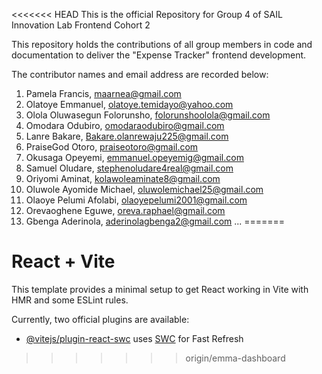 <<<<<<< HEAD
This is the official Repository for Group 4 of SAIL Innovation Lab Frontend Cohort 2

This repository holds the contributions of all group members in code and documentation 
to deliver the "Expense Tracker" frontend development.

The contributor names and email address are recorded below:
1. Pamela Francis, maarnea@gmail.com
2. Olatoye Emmanuel, olatoye.temidayo@yahoo.com
3. Olola Oluwasegun Folorunsho, folorunshoolola@gmail.com
4. Omodara Odubiro, omodaraodubiro@gmail.com
5. Lanre Bakare, Bakare.olanrewaju225@gmail.com
6. PraiseGod Otoro, praiseotoro@gmail.com
7. Okusaga Opeyemi, emmanuel.opeyemig@gmail.com
8. Samuel Oludare, stephenoludare4real@gmail.com
9. Oriyomi Aminat, kolawoleaminate8@gmail.com
10. Oluwole Ayomide Michael, oluwolemichael25@gmail.com
11. Olaoye Pelumi Afolabi, olaoyepelumi2001@gmail.com
12. Orevaoghene Eguwe, oreva.raphael@gmail.com
13. Gbenga Aderinola, aderinolagbenga2@gmail.com
...
=======
# React + Vite

This template provides a minimal setup to get React working in Vite with HMR and some ESLint rules.

Currently, two official plugins are available:


- [@vitejs/plugin-react-swc](https://github.com/vitejs/vite-plugin-react-swc) uses [SWC](https://swc.rs/) for Fast Refresh
>>>>>>> origin/emma-dashboard

